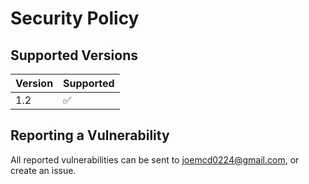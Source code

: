 # Security Policy

## Supported Versions

| Version | Supported          |
| ------- | ------------------ |
| 1.2   | :white_check_mark: |

## Reporting a Vulnerability

All reported vulnerabilities can be sent to joemcd0224@gmail.com, or create an issue.
